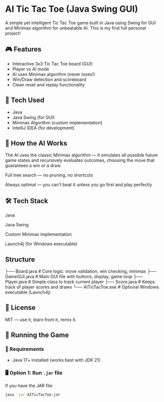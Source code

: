 # AI Tic Tac Toe (Java Swing GUI)

A simple yet intelligent Tic Tac Toe game built in Java using Swing for GUI and Minimax algorithm for unbeatable AI. This is my first full personal project!

## 🎮 Features

- Interactive 3x3 Tic Tac Toe board (GUI)
- Player vs AI mode
- AI uses Minimax algorithm (never loses!)
- Win/Draw detection and scoreboard
- Clean reset and replay functionality

## 🧠 Tech Used

- Java
- Java Swing (for GUI)
- Minimax Algorithm (custom implementation)
- IntelliJ IDEA (for development)

## 🧠 How the AI Works
The AI uses the classic Minimax algorithm — it simulates all possible future game states and recursively evaluates outcomes, choosing the move that guarantees a win or a draw.

Full tree search — no pruning, no shortcuts

Always optimal — you can't beat it unless you go first and play perfectly

## 🛠 Tech Stack
Java

Java Swing

Custom Minimax implementation

Launch4j (for Windows executable)

## Structure
├── Board.java       # Core logic: move validation, win checking, minimax
├── GameGUI.java     # Main GUI file with buttons, display, game loop
├── Player.java      # Simple class to track current player
├── Score.java       # Keeps track of player scores and draws
└── AITicTacToe.exe  # Optional Windows executable (Launch4j) 

## 📜 License
MIT — use it, learn from it, remix it.



## 🚀 Running the Game

### 🧾 Requirements

- Java 17+ installed (works best with JDK 21)

### 🖥️ Option 1: Run `.jar` file

If you have the JAR file:
```bash
java -jar AITicTacToe.jar

